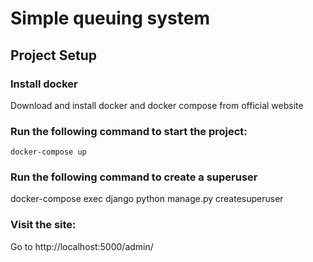 # Simple queuing system

## Project Setup

### Install docker
Download and install docker and docker compose from official website

### Run the following command to start the project:
`docker-compose up`

### Run the following command to create a superuser
docker-compose exec django python manage.py createsuperuser

### Visit the site:
Go to http://localhost:5000/admin/
